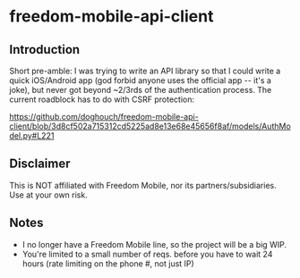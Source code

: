 # freedom-mobile-api-client

## Introduction

Short pre-amble: I was trying to write an API library so that I could write a quick iOS/Android app (god forbid anyone uses the official app -- it's a joke), but never got beyond ~2/3rds of the authentication process. The current roadblock has to do with CSRF protection:

https://github.com/doghouch/freedom-mobile-api-client/blob/3d8cf502a715312cd5225ad8e13e68e45656f8af/models/AuthModel.py#L221

## Disclaimer

This is NOT affiliated with Freedom Mobile, nor its partners/subsidiaries. Use at your own risk.

## Notes

- I no longer have a Freedom Mobile line, so the project will be a big WIP.
- You're limited to a small number of reqs. before you have to wait 24 hours (rate limiting on the phone #, not just IP)

